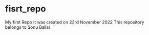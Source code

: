 # fisrt_repo
My first Repo
It was created on 23rd November 2022
This repository belongs to Sonu Ballal
